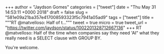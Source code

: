 
+++
author = "Jaydson Gomes"
categories = ["tweet"]
date = "Thu May 31 14:53:11 +0000 2018"
draft = false
slug = "581e09a21ba357e417008593323f5c7941a05ad9"
tags = ["tweet"]
title = """RT @matvelloso: Half of t..."""
tweet = true
micro = true
tweet_url = "https://twitter.com/jaydson/status/1002201328712667136"
+++
RT @matvelloso: Half of the time when companies say they need 'AI" what they really need is a SELECT clause with GROUP BY. 

You're welcome.
